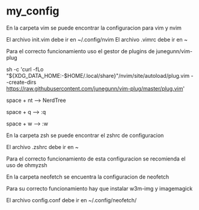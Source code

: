 # my_config

En la carpeta vim se puede encontrar la configuracion para vim y nvim

El archivo init.vim debe ir en ~/.config/nvim
El archivo .vimrc debe ir en ~

Para el correcto funcionamiento uso el gestor de plugins de junegunn/vim-plug

sh -c 'curl -fLo "${XDG_DATA_HOME:-$HOME/.local/share}"/nvim/site/autoload/plug.vim --create-dirs \
       https://raw.githubusercontent.com/junegunn/vim-plug/master/plug.vim'

space + nt --> NerdTree

space + q --> :q

space + w --> :w

En la carpeta zsh se puede encontrar el zshrc de configuracion

El archivo .zshrc debe ir en ~

Para el correcto funcionamiento de esta configuracion se recomienda el uso de ohmyzsh

En la carpeta neofetch se encuentra la configuracion de neofetch

Para su correcto funcionamiento hay que instalar w3m-img y imagemagick

El archivo config.conf debe ir en ~/.config/neofetch/
